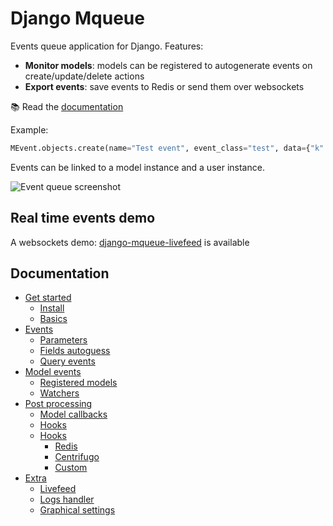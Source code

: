 # Django Mqueue

Events queue application for Django. Features:

- **Monitor models**: models can be registered to autogenerate events on create/update/delete actions
- **Export events**: save events to Redis or send them over websockets

:books: Read the [documentation](http://synw.github.io/django-mqueue/)

Example:

   ```python
   MEvent.objects.create(name="Test event", event_class="test", data={"k":"v"})
   ```

Events can be linked to a model instance and a user instance.

![Event queue screenshot](https://raw.github.com/synw/django-mqueue/master/docs/_static/events_list.png)

## Real time events demo

A websockets demo: [django-mqueue-livefeed](https://github.com/synw/django-mqueue-livefeed) is available

## Documentation

 - [Get started](http://synw.github.io/django-mqueue/get_started)
    - [Install](http://synw.github.io/django-mqueue/get_started/install)
    - [Basics](http://synw.github.io/django-mqueue/get_started/basics)
 - [Events](http://synw.github.io/django-mqueue/events)
    - [Parameters](http://synw.github.io/django-mqueue/events/parameters)
    - [Fields autoguess](http://synw.github.io/django-mqueue/events/fields_autoguess)
    - [Query events](http://synw.github.io/django-mqueue/events/query_events)
 - [Model events](http://synw.github.io/django-mqueue/model_events)
    - [Registered models](http://synw.github.io/django-mqueue/model_events/registered_models)
    - [Watchers](http://synw.github.io/django-mqueue/model_events/watchers)
 - [Post processing](http://synw.github.io/django-mqueue/post_processing)
    - [Model callbacks](http://synw.github.io/django-mqueue/post_processing/model_callbacks)
    - [Hooks](http://synw.github.io/django-mqueue/post_processing/hooks)
     - [Hooks](http://synw.github.io/django-mqueue/post_processing/hooks)
        - [Redis](http://synw.github.io/django-mqueue/post_processing/hooks/redis)
        - [Centrifugo](http://synw.github.io/django-mqueue/post_processing/hooks/centrifugo)
        - [Custom](http://synw.github.io/django-mqueue/post_processing/hooks/custom)
 - [Extra](http://synw.github.io/django-mqueue/extra)
    - [Livefeed](http://synw.github.io/django-mqueue/extra/livefeed)
    - [Logs handler](http://synw.github.io/django-mqueue/extra/logs_handler)
    - [Graphical settings](http://synw.github.io/django-mqueue/extra/graphical_settings)
